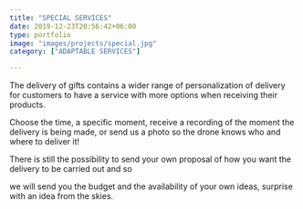 ```yaml
---
title: "SPECIAL SERVICES"
date: 2019-12-23T20:56:42+06:00
type: portfolio
image: "images/projects/special.jpg"
category: ["ADAPTABLE SERVICES"]

---
```


The delivery of gifts contains a wider range of personalization of delivery for customers to have a service with more options when receiving their products.

Choose the time, a specific moment, receive a recording of the moment the delivery is being made, or send us a photo so the drone knows who and where to deliver it!

There is still the possibility to send your own proposal of how you want the delivery to be carried out and so 

we will send you the budget and the availability of your own ideas, surprise with an idea from the skies.